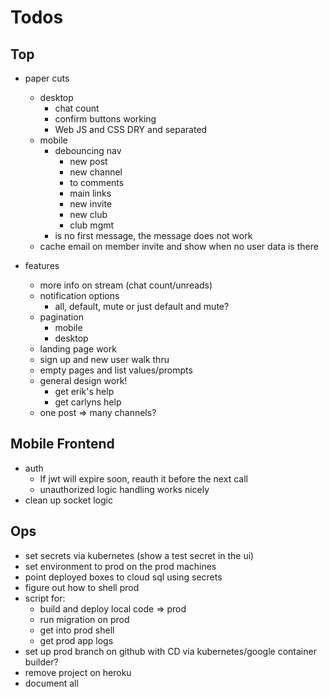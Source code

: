 # Todos

## Top
- paper cuts
  - desktop
    - chat count
    - confirm buttons working
    - Web JS and CSS DRY and separated
  - mobile
    - debouncing nav
      - new post
      - new channel
      - to comments
      - main links
      - new invite
      - new club
      - club mgmt
    - is no first message, the message does not work
  - cache email on member invite and show when no user data is there

- features
  - more info on stream (chat count/unreads)
  - notification options
    - all, default, mute
      or just default and mute?
  - pagination
    - mobile
    - desktop
  - landing page work
  - sign up and new user walk thru
  - empty pages and list values/prompts
  - general design work!
    - get erik's help
    - get carlyns help
  - one post => many channels?

## Mobile Frontend
  - auth
    - If jwt will expire soon, reauth it before the next call
    - unauthorized logic handling works nicely
  - clean up socket logic

## Ops
- set secrets via kubernetes (show a test secret in the ui)
- set environment to prod on the prod machines
- point deployed boxes to cloud sql using secrets
- figure out how to shell prod
- script for:
  - build and deploy local code => prod
  - run migration on prod
  - get into prod shell
  - get prod app logs
- set up prod branch on github with CD via
  kubernetes/google container builder?
- remove project on heroku
- document all
